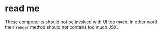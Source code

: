 # read me

These components should not be involved with UI too much. In other word their `render` method should not contains too much JSX.
